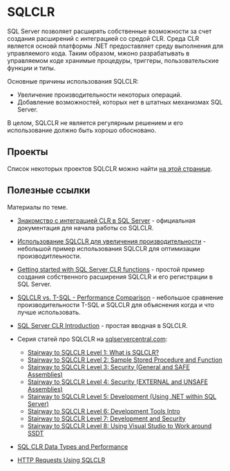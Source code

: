 # SQLCLR

SQL Server позволяет расширять собственные возможности за счет создания расширений с интеграцией со средой CLR. Среда CLR является основй платформы .NET предоставляет среду выполнения для управляемого кода. Таким образом, мжоно разрабатывать в управляемом коде хранимые процедуры, триггеры, пользовательские функции и типы.

Основные причины использования SQLCLR:

* Увеличение производительности некоторых операций.
* Добавление возможностей, которых нет в штатных механизмах SQL Server.

В целом, SQLCLR не является регулярным решением и его использование должно быть хорошо обосновано.

## Проекты

Список некоторых проектов SQLCLR можно найти [на этой странице](Projects/).

## Полезные ссылки

Материалы по теме.

* [Знакомство с интеграцией CLR в SQL Server](https://learn.microsoft.com/ru-ru/dotnet/framework/data/adonet/sql/introduction-to-sql-server-clr-integration) - официальная документация для начала работы со SQLCLR.
* [Использование SQLCLR для увеличения производительности](https://habr.com/ru/articles/88396/) - небольшой пример использования SQLCLR для оптимизации производитлеьности.
* [Getting started with SQL Server CLR functions](https://www.sqlshack.com/getting-started-with-sql-server-clr-functions/) - простой пример создания собственного расширения SQLCLR и его регистрации в SQL Server.
* [SQLCLR vs. T-SQL - Performance Comparison](https://www.c-sharpcorner.com/UploadFile/babu_2082/sqlclr-vs-t-sql-performance-comparison/) - небольшое сравнение производительности T-SQL и SQLCLR для объяснения когда и что лучше использовать.
* [SQL Server CLR Introduction](https://www.mssqltips.com/sqlservertip/7016/sql-clr-introduction/) - простая вводная в SQLCLR.
* Серия статей про SQLCLR на [sqlservercentral.com](https://www.sqlservercentral.com):

  * [Stairway to SQLCLR Level 1: What is SQLCLR?](https://www.sqlservercentral.com/steps/stairway-to-sqlclr-level-1-what-is-sqlclr)
  * [Stairway to SQLCLR Level 2: Sample Stored Procedure and Function](https://www.sqlservercentral.com/steps/stairway-to-sqlclr-level-2-sample-stored-procedure-and-function)
  * [Stairway to SQLCLR Level 3: Security (General and SAFE Assemblies)](https://www.sqlservercentral.com/steps/stairway-to-sqlclr-level-3-security-general-and-safe-assemblies)
  * [Stairway to SQLCLR Level 4: Security (EXTERNAL and UNSAFE Assemblies)](https://www.sqlservercentral.com/steps/stairway-to-sqlclr-level-4-security-external-and-unsafe-assemblies)
  * [Stairway to SQLCLR Level 5: Development (Using .NET within SQL Server)](https://www.sqlservercentral.com/steps/stairway-to-sqlclr-level-5-development-using-net-within-sql-server)
  * [Stairway to SQLCLR Level 6: Development Tools Intro](https://www.sqlservercentral.com/steps/stairway-to-sqlclr-level-6-development-tools-intro)
  * [Stairway to SQLCLR Level 7: Development and Security](https://www.sqlservercentral.com/steps/stairway-to-sqlclr-level-7-development-and-security)
  * [Stairway to SQLCLR Level 8: Using Visual Studio to Work around SSDT](https://www.sqlservercentral.com/steps/stairway-to-sqlclr-level-8-using-visual-studio-to-work-around-ssdt)

* [SQL CLR Data Types and Performance](https://www.sqlservercentral.com/articles/sql-clr-data-types-and-performance)
* [HTTP Requests Using SQLCLR](https://www.sqlservercentral.com/articles/http-requests-using-sqlclr)
